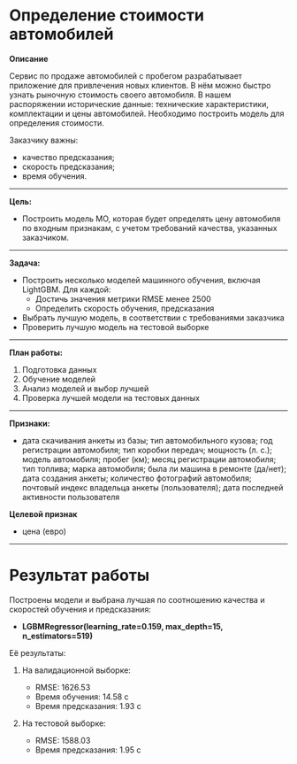 # Определение стоимости автомобилей

**Описание**

Сервис по продаже автомобилей с пробегом разрабатывает приложение для привлечения новых клиентов. В нём можно быстро узнать рыночную стоимость своего автомобиля. В нашем распоряжении исторические данные: технические характеристики, комплектации и цены автомобилей. Необходимо построить модель для определения стоимости. 

Заказчику важны:

- качество предсказания;
- скорость предсказания;
- время обучения.
______
**Цель:**
- Построить модель МО, которая будет определять цену автомобиля по входным признакам, с учетом требований качества, указанных заказчиком.
_________
**Задача:**
- Построить несколько моделей машинного обучения, включая LightGBM. Для каждой:
    - Достичь значения метрики RMSE менее 2500
    - Определить скорость обучения, предсказания
- Выбрать лучшую модель, в соответствии с требованиями заказчика
- Проверить лучшую модель на тестовой выборке
_____________
**План работы:**
1. Подготовка данных
2. Обучение моделей
3. Анализ моделей и выбор лучшей
4. Проверка лучшей модели на тестовых данных
_____________
**Признаки:**
- дата скачивания анкеты из базы; тип автомобильного кузова; год регистрации автомобиля; тип коробки передач; мощность (л. с.); модель автомобиля; пробег (км); месяц регистрации автомобиля; тип топлива; марка автомобиля; была ли машина в ремонте (да/нет); дата создания анкеты; количество фотографий автомобиля; почтовый индекс владельца анкеты (пользователя); дата последней активности пользователя

**Целевой признак**
- цена (евро)

_______________________

# Результат работы

Построены модели и выбрана лучшая по соотношению качества и скоростей обучения и предсказания:
- **LGBMRegressor(learning_rate=0.159, max_depth=15, n_estimators=519)**

Её результаты:
1. На валидационной выборке:
    - RMSE:  1626.53
    - Время обучения:  14.58 с 
    - Время предсказания:  1.93 с
    
    
2. На тестовой выборке:
    - RMSE:  1588.03
    - Время предсказания:  1.95 с
